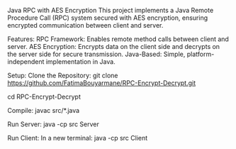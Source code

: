 Java RPC with AES Encryption
This project implements a Java Remote Procedure Call (RPC) system secured with AES encryption, ensuring encrypted communication between client and server.

Features:
RPC Framework: Enables remote method calls between client and server.
AES Encryption: Encrypts data on the client side and decrypts on the server side for secure transmission.
Java-Based: Simple, platform-independent implementation in Java.

Setup:
Clone the Repository:
git clone https://github.com/FatimaBouyarmane/RPC-Encrypt-Decrypt.git

cd RPC-Encrypt-Decrypt

Compile:
javac src/*.java

Run Server:
java -cp src Server

Run Client: In a new terminal:
java -cp src Client
